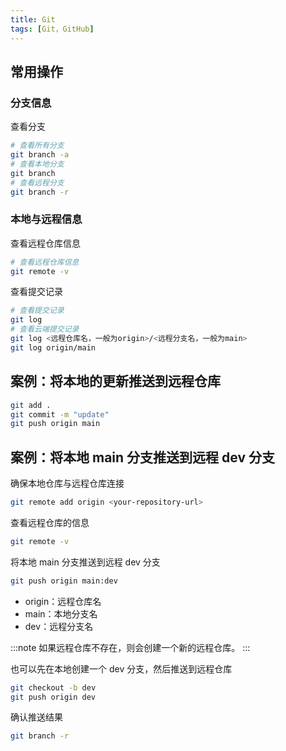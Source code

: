 ```yaml
---
title: Git
tags: [Git，GitHub]
---
```


## 常用操作

### 分支信息

查看分支

```bash
# 查看所有分支
git branch -a
# 查看本地分支
git branch
# 查看远程分支
git branch -r
```

### 本地与远程信息

查看远程仓库信息

```bash
# 查看远程仓库信息
git remote -v
```

查看提交记录

```bash
# 查看提交记录
git log
# 查看云端提交记录
git log <远程仓库名，一般为origin>/<远程分支名，一般为main>
git log origin/main
```

## 案例：将本地的更新推送到远程仓库

```bash
git add .
git commit -m "update"
git push origin main
```

## 案例：将本地 main 分支推送到远程 dev 分支

确保本地仓库与远程仓库连接

```bash
git remote add origin <your-repository-url>
```

查看远程仓库的信息

```bash
git remote -v
```

将本地 main 分支推送到远程 dev 分支

```bash
git push origin main:dev
```

- origin：远程仓库名
- main：本地分支名
- dev：远程分支名

:::note
如果远程仓库不存在，则会创建一个新的远程仓库。
:::

也可以先在本地创建一个 dev 分支，然后推送到远程仓库

```bash
git checkout -b dev
git push origin dev
```

确认推送结果

```bash
git branch -r
```
